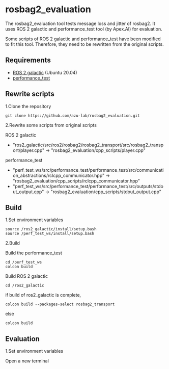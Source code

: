 # rosbag2_evaluation

The rosbag2_evaluation tool tests message loss and jitter of rosbag2.
It uses ROS 2 galactic and performance_test tool (by Apex.AI) for evaluation.

Some scripts of ROS 2 galactic and performance_test have been modified to fit this tool.
Therefore, they need to be rewritten from the original scripts.

## Requirements
- [ROS 2 galactic][1] (Ubuntu 20.04)
- [performance_test][2]

## Rewrite scripts
1.Clone the repository
```
git clone https://github.com/azu-lab/rosbag2_evaluation.git
```

2.Rewrite some scripts from original scripts

ROS 2 galactic
- "ros2_galactic/src/ros2/rosbag2/rosbag2_transport/src/rosbag2_transport/player.cpp" -> "rosbag2_evaluation/cpp_scripts/player.cpp" 

performance_test
- "perf_test_ws/src/performance_test/performance_test/src/communication_abstractions/rclcpp_communicator.hpp" -> "rosbag2_evaluation/cpp_scripts/rclcpp_communicator.hpp"
- "perf_test_ws/src/performance_test/performance_test/src/outputs/stdout_output.cpp" -> "rosbag2_evaluation/cpp_scripts/stdout_output.cpp"

## Build
1.Set environment variables
```
source /ros2_galactic/install/setup.bash
source /perf_test_ws/install/setup.bash
```
2.Build

Build the performance_test
```
cd /perf_test_ws
colcon build
```

Build ROS 2 galactic
```
cd /ros2_galactic
```
if build of ros2_galactic is complete, 
```
colcon build --packages-select rosbag2_transport
```
else
```
colcon build
```

## Evaluation
1.Set environment variables

Open a new terminal
```
```
[1]:https://docs.ros.org/en/galactic/Installation/Ubuntu-Development-Setup.html
[2]:https://gitlab.com/ApexAI/performance_test

